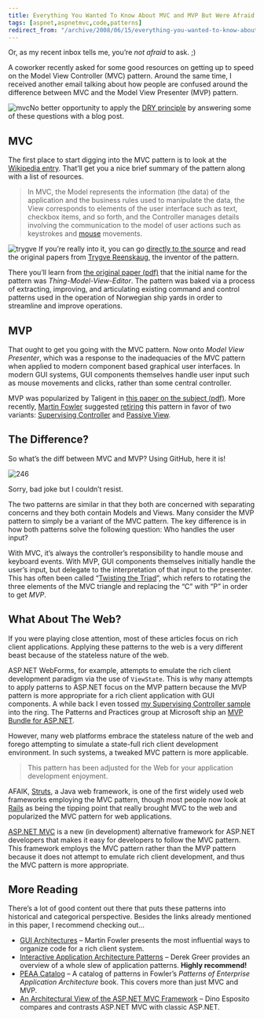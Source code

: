 ```yaml
---
title: Everything You Wanted To Know About MVC and MVP But Were Afraid To Ask
tags: [aspnet,aspnetmvc,code,patterns]
redirect_from: "/archive/2008/06/15/everything-you-wanted-to-know-about-mvc-and-mvp-but.aspx/"
---
```


Or, as my recent inbox tells me, you’re *not afraid* to ask. ;)

A coworker recently asked for some good resources on getting up to speed on the Model View Controller (MVC) pattern. Around the same time, I received another email talking about how people are confused around the difference between MVC and the Model View Presenter (MVP) pattern.

![mvc](https://haacked.com/assets/images/haacked_com/WindowsLiveWriter/MVCandMVPPatternResources_71CE/mvc_3.png "mvc")No
better opportunity to apply the [DRY
principle](http://en.wikipedia.org/wiki/Don't_repeat_yourself "Don't Repeat Yourself")
by answering some of these questions with a blog post.

MVC
---

The first place to start digging into the MVC pattern is to look at the [Wikipedia entry](http://en.wikipedia.org/wiki/Model-view-controller "Model View Controller"). That’ll get you a nice brief summary of the pattern along with a list of resources.

> In MVC, the Model represents the information (the data) of the
> application and the business rules used to manipulate the data, the
> View corresponds to elements of the user interface such as text,
> checkbox items, and so forth, and the Controller manages details
> involving the communication to the model of user actions such as
> keystrokes and
> [mouse](http://en.wikipedia.org/wiki/Mouse_%28computing%29) movements.

![trygve](https://haacked.com/assets/images/haacked_com/WindowsLiveWriter/MVCandMVPPatternResources_71CE/trygve_3.jpg "trygve")
If you’re really into it, you can go [directly to the source](http://heim.ifi.uio.no/~trygver/themes/mvc/mvc-index.html "MVC Index")
and read the original papers from [Trygve Reenskaug](http://heim.ifi.uio.no/~trygver/ "Trygve M. H. Reenkaug"),
the inventor of the pattern.

There you’ll learn from [the original paper (pdf)](http://heim.ifi.uio.no/~trygver/1979/mvc-1/1979-05-MVC.pdf "Thing Model View Editor - The Original Paper") that the initial name for the pattern was *Thing-Model-View-Editor*. The pattern was baked via a process of extracting, improving, and articulating existing command and control patterns used in the operation
of Norwegian ship yards in order to streamline and improve operations.

MVP
---

That ought to get you going with the MVC pattern. Now onto *Model View Presenter*, which was a response to the inadequacies of the MVC pattern when applied to modern component based graphical user interfaces. In modern GUI systems, GUI components themselves handle user input such as mouse movements and clicks, rather than some central controller.

MVP was popularized by Taligent in [this paper on the subject (pdf)](http://www.wildcrest.com/Potel/Portfolio/mvp.pdf "MVP: Model View Presenter"). More recently, [Martin Fowler](http://martinfowler.com/ "Martin Fowler's Site") suggested [retiring](http://martinfowler.com/eaaDev/ModelViewPresenter.html "MVP Retirement")
this pattern in favor of two variants: [Supervising Controller](http://martinfowler.com/eaaDev/SupervisingPresenter.html "Supervising Controller") and [Passive View](http://martinfowler.com/eaaDev/PassiveScreen.html "Passive View Pattern").

The Difference?
---------------

So what’s the diff between MVC and MVP? Using GitHub, here it is!

![246](https://cloud.githubusercontent.com/assets/19977/4980474/6af411ae-6900-11e4-8959-a80072db3054.png)

Sorry, bad joke but I couldn’t resist.

The two patterns are similar in that they both are concerned with separating concerns and they both contain Models and Views. Many
consider the MVP pattern to simply be a variant of the MVC pattern. The key difference is in how both patterns solve the following question: Who handles the user input?

With MVC, it’s always the controller’s responsibility to handle mouse and keyboard events. With MVP, GUI components themselves initially handle the user’s input, but delegate to the interpretation of that input to the presenter. This has often been called “[Twisting the Triad](http://aviadezra.blogspot.com/2007/07/twisting-mvp-triad-say-hello-to-mvpc.html "Twisting the Triad")”,
which refers to rotating the three elements of the MVC triangle and replacing the “C” with “P” in order to get *MVP*.

What About The Web?
-------------------

If you were playing close attention, most of these articles focus on rich client applications. Applying these patterns to the web is a very different beast because of the stateless nature of the web.

ASP.NET WebForms, for example, attempts to emulate the rich client development paradigm via the use of `ViewState`. This is why many
attempts to apply patterns to ASP.NET focus on the MVP pattern because the MVP pattern is more appropriate for a rich client application with GUI components. A while back I even tossed [my Supervising Controller sample](https://haacked.com/archive/2006/08/09/ASP.NETSupervisingControllerModelViewPresenterFromSchematicToUnitTestsToCode.aspx "Supervising Controller") into the ring. The Patterns and Practices group at Microsoft ship an
[MVP Bundle for ASP.NET](http://www.pnpguidance.net/Tag/MVPBundle.aspx "MVP Bundle").

However, many web platforms embrace the stateless nature of the web and forego attempting to simulate a state-full rich client development environment. In such systems, a tweaked MVC pattern is more applicable.

> This pattern has been adjusted for the Web for your application
> development enjoyment.

AFAIK, [Struts](http://struts.apache.org/ "Struts"), a Java web framework, is one of the first widely used web frameworks employing the MVC pattern, though most people now look at [Rails](http://betterexplained.com/articles/intermediate-rails-understanding-models-views-and-controllers/ "Rails and MVC") as being the tipping point that really brought MVC to the web and popularized the MVC pattern for web applications.

[ASP.NET MVC](http://www.asp.net/mvc/ "ASP.NET MVC Site") is a new (in development) alternative framework for ASP.NET developers that makes it easy for developers to follow the MVC pattern. This framework employs the MVC pattern rather than the MVP pattern because it does not attempt to emulate rich client development, and thus the MVC pattern is more
appropriate.

More Reading
------------

There’s a lot of good content out there that puts these patterns into historical and categorical perspective. Besides the links already mentioned in this paper, I recommend checking out…

-   [GUI Architectures](http://www.martinfowler.com/eaaDev/uiArchs.html "GUI Architectures") – Martin Fowler presents the most influential ways to organize code for a rich client system.
-   [Interactive Application Architecture Patterns](http://aspiringcraftsman.com/2007/08/25/interactive-application-architecture/ "Interactive App Patterns") – Derek Greer provides an overview of a whole slew of application patterns. **Highly recommend!**
-   [PEAA     Catalog](http://www.martinfowler.com/eaaCatalog/index.html "P of EAA") – A catalog of patterns in Fowler’s *Patterns of Enterprise Application Architecture* book. This covers more than just MVC and MVP.
-   [An Architectural View of the ASP.NET MVC Framework](http://dotnetslackers.com/articles/aspnet/AnArchitecturalViewOfTheASPNETMVCFramework.aspx "Architectural view of ASP.NET MVC") – Dino Esposito compares and contrasts ASP.NET MVC with classic ASP.NET.
